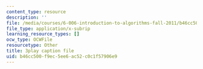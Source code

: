```yaml
---
content_type: resource
description: ''
file: /media/courses/6-006-introduction-to-algorithms-fall-2011/b46cc500f9ec5ee6ac52c0c1f57906e9_Aa2sqUhIn-E.vtt
file_type: application/x-subrip
learning_resource_types: []
ocw_type: OCWFile
resourcetype: Other
title: 3play caption file
uid: b46cc500-f9ec-5ee6-ac52-c0c1f57906e9
---
```


